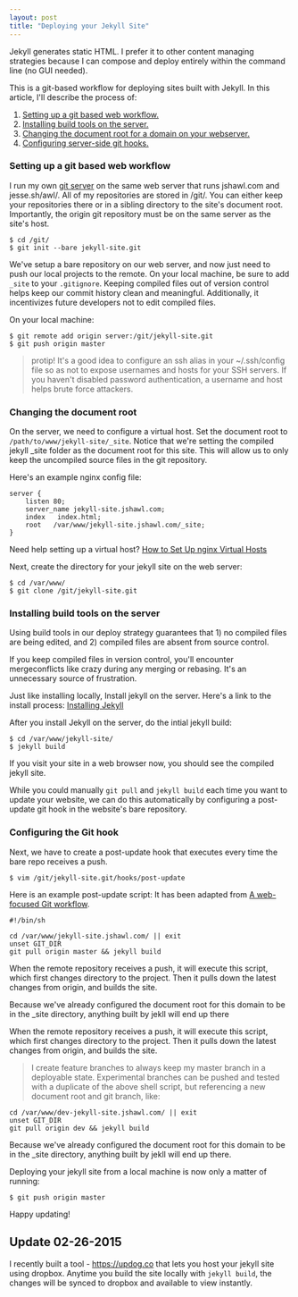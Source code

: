 ```yaml
---
layout: post
title: "Deploying your Jekyll Site"
---
```


Jekyll generates static HTML. I prefer it to other content managing strategies because I can compose and deploy entirely within the command line (no GUI needed).

This is a git-based workflow for deploying sites built with Jekyll. In this article, I'll
describe the process of:

1. [Setting up a git based web workflow.](/awl/deploys-with-git-and-jekyll/#setting-up-a-git-based-web-workflow)
2. [Installing build tools on the server.](/awl/deploys-with-git-and-jekyll/#installing-build-tools-on-the-server)
3. [Changing the document root for a domain on your webserver.](/awl/deploys-with-git-and-jekyll/#changing-the-document-root)
4. [Configuring server-side git hooks.](/awl/deploys-with-git-and-jekyll/#configuring-server-side-git-hooks)

<!-- more -->

<h3 id='setting-up-a-git-based-web-workflow'>Setting up a git based web workflow</h3>

I run my own [git server](http://git.jshawl.com/) on the same web server that runs jshawl.com and jesse.sh/awl/. All of my repositories are stored in /git/. You can either keep your repositories there or in a sibling directory to the site's document root.
Importantly, the origin git repository must be on the same server as the site's host.

    $ cd /git/
    $ git init --bare jekyll-site.git

 We've setup a bare repository on our web server, and now just need to push our local projects to the remote. On your local machine, be sure to add `_site` to your `.gitignore`. Keeping compiled files out of version control helps keep our commit history clean and meaningful. Additionally, it incentivizes future developers not to edit compiled files. 

On your local machine:

    $ git remote add origin server:/git/jekyll-site.git
    $ git push origin master 

> protip! It's a good idea to configure an ssh alias in your ~/.ssh/config file so as not to expose usernames and hosts for
your SSH servers. If you haven't disabled password authentication, a username and host helps brute force attackers. 

<h3 id='changing-the-document-root'>Changing the document root</h3>

On the server, we need to configure a virtual host. Set the document root to `/path/to/www/jekyll-site/_site`. Notice that we're setting the compiled jekyll _site folder as the document root for this site. This will allow us to only keep the uncompiled source files in the git repository.

Here's an example nginx config file:

    server {
        listen 80;
        server_name jekyll-site.jshawl.com;
        index   index.html;
        root   /var/www/jekyll-site.jshawl.com/_site;
    }

Need help setting up a virtual host? [How to Set Up nginx Virtual Hosts](https://www.digitalocean.com/community/articles/how-to-set-up-nginx-virtual-hosts-server-blocks-on-ubuntu-12-04-lts--3)

Next, create the directory for your jekyll site on the web server:

    $ cd /var/www/
    $ git clone /git/jekyll-site.git

<h3 id='installing-build-tools-on-the-server'>Installing build tools on the server</h3>

Using build tools in our deploy strategy guarantees that 1) no compiled files are being edited, and 2) compiled files are absent from source control.

If you keep compiled files in version control, you'll encounter mergeconflicts like crazy during any merging or rebasing. It's an unnecessary source of frustration.

Just like installing locally, Install jekyll on the server. Here's a link to the install process: [Installing Jekyll](http://jekyllrb.com/docs/installation/)

After you install Jekyll on the server, do the intial jekyll build:

    $ cd /var/www/jekyll-site/
    $ jekyll build

If you visit your site in a web browser now, you should see the compiled jekyll site.

While you could manually `git pull` and `jekyll build` each time you want to update your website, we can do this automatically by configuring a post-update git hook in the website's bare repository.

 <h3 id='configuring-server-side-git-hooks'>Configuring the Git hook</h3>

Next, we have to create a post-update hook that executes every time the bare repo receives a push.

	$ vim /git/jekyll-site.git/hooks/post-update

Here is an example post-update script:
It has been adapted from [A web-focused Git workflow](http://joemaller.com/990/).

	#!/bin/sh

	cd /var/www/jekyll-site.jshawl.com/ || exit
	unset GIT_DIR
	git pull origin master && jekyll build 

When the remote repository receives a push, it will execute this script, which first changes directory to the project. Then it pulls down the latest changes from origin, and builds the site. 

Because we've already configured the document root for this domain to be in the _site directory, anything built by jekll will end up there

When the remote repository receives a push, it will execute this script, which first changes directory to the project. Then it pulls down the latest changes from origin, and builds the site. 

>I create feature branches to always keep my master branch in a deployable state. Experimental branches can be pushed and tested with a duplicate of the above shell script, but referencing a new document root and git branch, like:

	cd /var/www/dev-jekyll-site.jshawl.com/ || exit
	unset GIT_DIR
	git pull origin dev && jekyll build

Because we've already configured the document root for this domain to be in the _site directory, anything built by jekll will end up there.

Deploying your jekyll site from a local machine is now only a matter of running:

    $ git push origin master

Happy updating!

## Update 02-26-2015

I recently built a tool - <https://updog.co> that lets you host your jekyll site using dropbox. Anytime you build the
site locally with `jekyll build`, the changes will be synced to dropbox and available to view instantly.
